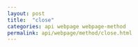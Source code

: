 ```yaml
---
layout: post
title:  "close"
categories: api webpage webpage-method
permalink: api/webpage/method/close.html
---
```


